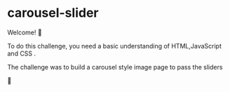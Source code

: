 # carousel-slider 
Welcome! 👋

To do this challenge, you need a basic understanding of HTML,JavaScript and CSS .

The challenge
was to build a carousel style image page  to pass the sliders

 🚀

